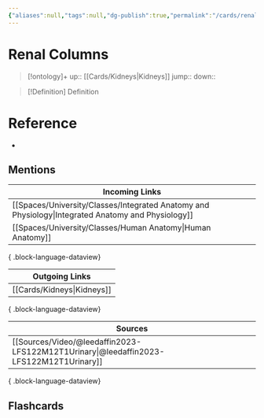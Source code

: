 ```yaml
---
{"aliases":null,"tags":null,"dg-publish":true,"permalink":"/cards/renal-columns/","dgPassFrontmatter":true}
---
```


# Renal Columns

> [!ontology]+
> up:: [[Cards/Kidneys\|Kidneys]]
> jump:: 
> down:: 

> [!Definition] Definition
> 

# Reference
- 

## Mentions
| Incoming Links                                                                                        |
| ----------------------------------------------------------------------------------------------------- |
| [[Spaces/University/Classes/Integrated Anatomy and Physiology\|Integrated Anatomy and Physiology]] |
| [[Spaces/University/Classes/Human Anatomy\|Human Anatomy]]                                         |

{ .block-language-dataview}

| Outgoing Links                |
| ----------------------------- |
| [[Cards/Kidneys\|Kidneys]] |

{ .block-language-dataview}

| Sources                                                                                   |
| ----------------------------------------------------------------------------------------- |
| [[Sources/Video/@leedaffin2023-LFS122M12T1Urinary\|@leedaffin2023-LFS122M12T1Urinary]] |

{ .block-language-dataview}

## Flashcards
